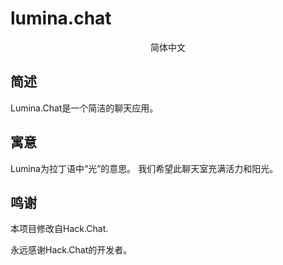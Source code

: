 # lumina.chat
<center>简体中文</center>

## 简述
Lumina.Chat是一个简洁的聊天应用。

## 寓意
Lumina为拉丁语中“光”的意思。
我们希望此聊天室充满活力和阳光。

## 鸣谢
本项目修改自Hack.Chat.

永远感谢Hack.Chat的开发者。